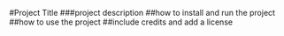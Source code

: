 #Project Title
###project description 
##how to install and run the project
##how to use the project
##include credits and add a license
